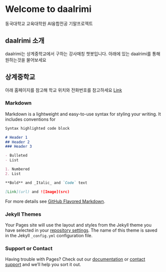 # Welcome to daalrimi
동국대학교 교육대학원 AI융합전공 기말프로젝트

## daalrimi 소개
 daalrimi는 상계중학교에서 구하는 강사매칭 챗봇입니다.
 아래에 있는 daalrimi를 통해 원하는것을 물어보세요
 
## 상계중학교
아래 홈페이지를 참고해 학교 위치와 전화번호를 참고하세요
[Link](http://sanggye.sen.ms.kr)
 
### Markdown

Markdown is a lightweight and easy-to-use syntax for styling your writing. It includes conventions for

```markdown
Syntax highlighted code block

# Header 1
## Header 2
### Header 3

- Bulleted
- List

1. Numbered
2. List

**Bold** and _Italic_ and `Code` text

[Link](url) and ![Image](src)
```

For more details see [GitHub Flavored Markdown](https://guides.github.com/features/mastering-markdown/).

### Jekyll Themes

Your Pages site will use the layout and styles from the Jekyll theme you have selected in your [repository settings](https://github.com/leeyoungmi-01/daalrimi/settings/pages). The name of this theme is saved in the Jekyll `_config.yml` configuration file.

### Support or Contact

Having trouble with Pages? Check out our [documentation](https://docs.github.com/categories/github-pages-basics/) or [contact support](https://support.github.com/contact) and we’ll help you sort it out.
